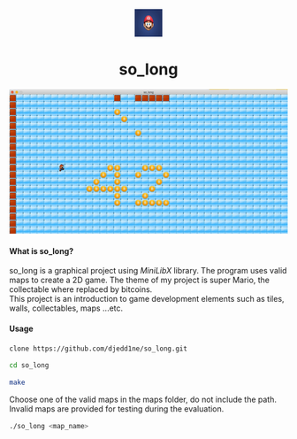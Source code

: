<div align="center">
  <img src="images/mario.jpeg" width="50" height="50"/>
  <h1>so_long</h1>
</div>
<div id=body align="center">
  <img src="images/game.gif"/>
</div>

#### What is so_long?
so_long is a graphical project using <i>MiniLibX</i> library. The program uses valid maps to create a 2D game.
The theme of my project is super Mario, the collectable where replaced by bitcoins.<br>
This project is an introduction to game development elements such as tiles, walls, collectables, maps ...etc. 
#### Usage
```bash
clone https://github.com/djedd1ne/so_long.git
```
```bash
cd so_long
```
```bash
make
```
Choose one of the valid maps in the maps folder, do not include the path. Invalid maps are provided for testing during the evaluation.
```bash
./so_long <map_name>
```
